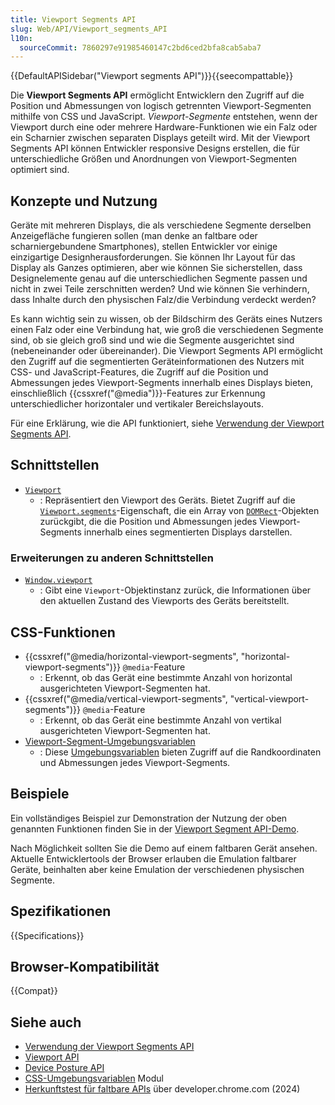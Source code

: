 ```yaml
---
title: Viewport Segments API
slug: Web/API/Viewport_segments_API
l10n:
  sourceCommit: 7860297e91985460147c2bd6ced2bfa8cab5aba7
---
```


{{DefaultAPISidebar("Viewport segments API")}}{{seecompattable}}

Die **Viewport Segments API** ermöglicht Entwicklern den Zugriff auf die Position und Abmessungen von logisch getrennten Viewport-Segmenten mithilfe von CSS und JavaScript. _Viewport-Segmente_ entstehen, wenn der Viewport durch eine oder mehrere Hardware-Funktionen wie ein Falz oder ein Scharnier zwischen separaten Displays geteilt wird. Mit der Viewport Segments API können Entwickler responsive Designs erstellen, die für unterschiedliche Größen und Anordnungen von Viewport-Segmenten optimiert sind.

## Konzepte und Nutzung

Geräte mit mehreren Displays, die als verschiedene Segmente derselben Anzeigefläche fungieren sollen (man denke an faltbare oder scharniergebundene Smartphones), stellen Entwickler vor einige einzigartige Designherausforderungen. Sie können Ihr Layout für das Display als Ganzes optimieren, aber wie können Sie sicherstellen, dass Designelemente genau auf die unterschiedlichen Segmente passen und nicht in zwei Teile zerschnitten werden? Und wie können Sie verhindern, dass Inhalte durch den physischen Falz/die Verbindung verdeckt werden?

Es kann wichtig sein zu wissen, ob der Bildschirm des Geräts eines Nutzers einen Falz oder eine Verbindung hat, wie groß die verschiedenen Segmente sind, ob sie gleich groß sind und wie die Segmente ausgerichtet sind (nebeneinander oder übereinander). Die Viewport Segments API ermöglicht den Zugriff auf die segmentierten Geräteinformationen des Nutzers mit CSS- und JavaScript-Features, die Zugriff auf die Position und Abmessungen jedes Viewport-Segments innerhalb eines Displays bieten, einschließlich {{cssxref("@media")}}-Features zur Erkennung unterschiedlicher horizontaler und vertikaler Bereichslayouts.

Für eine Erklärung, wie die API funktioniert, siehe [Verwendung der Viewport Segments API](/de/docs/Web/API/Viewport_segments_API/Using).

## Schnittstellen

- [`Viewport`](/de/docs/Web/API/Viewport)
  - : Repräsentiert den Viewport des Geräts. Bietet Zugriff auf die [`Viewport.segments`](/de/docs/Web/API/Viewport/segments)-Eigenschaft, die ein Array von [`DOMRect`](/de/docs/Web/API/DOMRect)-Objekten zurückgibt, die die Position und Abmessungen jedes Viewport-Segments innerhalb eines segmentierten Displays darstellen.

### Erweiterungen zu anderen Schnittstellen

- [`Window.viewport`](/de/docs/Web/API/Window/viewport)
  - : Gibt eine `Viewport`-Objektinstanz zurück, die Informationen über den aktuellen Zustand des Viewports des Geräts bereitstellt.

## CSS-Funktionen

- {{cssxref("@media/horizontal-viewport-segments", "horizontal-viewport-segments")}} `@media`-Feature
  - : Erkennt, ob das Gerät eine bestimmte Anzahl von horizontal ausgerichteten Viewport-Segmenten hat.
- {{cssxref("@media/vertical-viewport-segments", "vertical-viewport-segments")}} `@media`-Feature
  - : Erkennt, ob das Gerät eine bestimmte Anzahl von vertikal ausgerichteten Viewport-Segmenten hat.
- [Viewport-Segment-Umgebungsvariablen](/de/docs/Web/CSS/env#viewport-segment-width)
  - : Diese [Umgebungsvariablen](/de/docs/Web/CSS/CSS_environment_variables/Using_environment_variables) bieten Zugriff auf die Randkoordinaten und Abmessungen jedes Viewport-Segments.

## Beispiele

Ein vollständiges Beispiel zur Demonstration der Nutzung der oben genannten Funktionen finden Sie in der [Viewport Segment API-Demo](https://mdn.github.io/dom-examples/viewport-segment-api/).

Nach Möglichkeit sollten Sie die Demo auf einem faltbaren Gerät ansehen. Aktuelle Entwicklertools der Browser erlauben die Emulation faltbarer Geräte, beinhalten aber keine Emulation der verschiedenen physischen Segmente.

## Spezifikationen

{{Specifications}}

## Browser-Kompatibilität

{{Compat}}

## Siehe auch

- [Verwendung der Viewport Segments API](/de/docs/Web/API/Viewport_segments_API/Using)
- [Viewport API](/de/docs/Web/API/Viewport_API)
- [Device Posture API](/de/docs/Web/API/Device_Posture_API)
- [CSS-Umgebungsvariablen](/de/docs/Web/CSS/CSS_environment_variables) Modul
- [Herkunftstest für faltbare APIs](https://developer.chrome.com/blog/foldable-apis-ot) über developer.chrome.com (2024)
